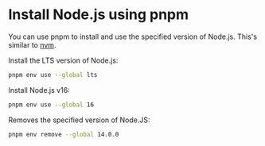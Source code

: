 # Install Node.js using pnpm

You can use pnpm to install and use the specified version of Node.js. This's similar to [nvm](https://github.com/nvm-sh/nvm).

Install the LTS version of Node.js:
```bash
pnpm env use --global lts
```

Install Node.js v16:
```bash
pnpm env use --global 16
```

Removes the specified version of Node.JS:
```bash
pnpm env remove --global 14.0.0
```